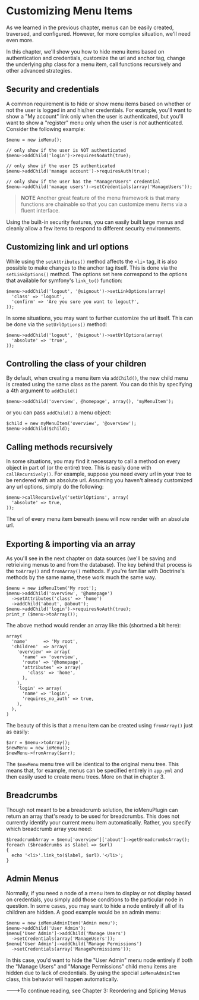 Customizing Menu Items
======================

As we learned in the previous chapter, menus can be easily created, traversed,
and configured. However, for more complex situation, we'll need even more.

In this chapter, we'll show you how to hide menu items based on authentication
and credentials, customize the url and anchor tag, change the underlying
php class for a menu item, call functions recursively and other advanced
strategies.

Security and credentials
------------------------

A common requirement is to hide or show menu items based on whether or
not the user is logged in and his/her credentials. For example, you'll
want to show a "My account" link only when the user is authenticated, but
you'll want to show a "register" menu only when the user is _not_ authenticated.
Consider the following example:

    $menu = new ioMenu();

    // only show if the user is NOT authenticated
    $menu->addChild('login')->requiresNoAuth(true);

    // only show if the user IS authenticated
    $menu->addChild('manage account')->requiresAuth(true);

    // only show if the user has the "ManagerUsers" credential
    $menu->addChild('manage users')->setCredentials(array('ManageUsers'));

>**NOTE**
>Another great feature of the menu framework is that many functions are
>chainable so that you can customize menu items via a fluent interface.

Using the built-in security features, you can easily built large menus
and cleanly allow a few items to respond to different security environments.

Customizing link and url options
--------------------------------

While using the `setAttributes()` method affects the `<li>` tag, it is
also possible to make changes to the anchor tag itself. This is done
via the `setLinkOptions()` method. The options set here correspond to
the options that available for symfony's `link_to()` function:

    $menu->addChild('logout', '@signout')->setLinkOptions(array(
      'class' => 'logout',
      'confirm' => 'Are you sure you want to logout?',
    ));

In some situations, you may want to further customize the url itself. This
can be done via the `setUrlOptions()` method:

    $menu->addChild('logout', '@signout')->setUrlOptions(array(
      'absolute' => 'true',
    ));

Controlling the class of your children
--------------------------------------

By default, when creating a menu item via `addChild()`, the new child menu
is created using the same class as the parent. You can do this by specifying
a 4th argument to `addChild()`

    $menu->addChild('overview', @homepage', array(), 'myMenuItem');

or you can pass `addChild()` a menu object:

    $child = new myMenuItem('overview', '@overview');
    $menu->addChild($child);

Calling methods recursively
---------------------------

In some situations, you may find it necessary to call a method on every
object in part of (or the entire) tree. This is easily done with
`callRecursively()`. For example, suppose you need every url in your tree
to be rendered with an absolute url. Assuming you haven't already customized
any url options, simply do the following:

    $menu->callRecursively('setUrlOptions', array(
      'absolute' => true,
    ));

The url of every menu item beneath `$menu` will now render with an absolute url.

Exporting & importing via an array
----------------------------------

As you'll see in the next chapter on data sources (we'll be saving and
retrieiving menus to and from the database). The key behind that process
is the `toArray()` and `fromArray()` methods. If you're familiar with
Doctrine's methods by the same name, these work much the same way.

    $menu = new ioMenuItem('My root');
    $menu->addChild('overview', '@homepage')
      ->setAttributes('class' => 'home')
      ->addChild('about', @about');
    $menu->addChild('login')->requiresNoAuth(true);
    print_r ($menu->toArray());

The above method would render an array like this (shortned a bit here):

    array(
      'name'      => 'My root',
      'children'  => array(
        'overview' => array(
          'name' => 'overview',
          'route' => '@homepage',
          'attributes' => array(
            'class' => 'home',
          ),
        ),
        'login' => array(
          'name' => 'login',
          'requires_no_auth' => true,
        ),
      ),
    )

The beauty of this is that a menu item can be created using `fromArray()`
just as easily:

    $arr = $menu->toArray();
    $newMenu = new ioMenu();
    $newMenu->fromArray($arr);

The `$newMenu` menu tree will be identical to the original menu tree. This
means that, for example, menus can be specified entirely in `app.yml` and
then easily used to create menu trees. More on that in chapter 3.

Breadcrumbs
-----------

Though not meant to be a breadcrumb solution, the ioMenuPlugin can return
an array that's ready to be used for breadcrumbs. This does not currently
identify your current menu item automatically. Rather, you specify which
breadcrumb array you need:

    $breadcrumbArray = $menu['overview']['about']->getBreadcrumbsArray();
    foreach ($breadcrumbs as $label => $url)
    {
      echo '<li>'.link_to($label, $url).'</li>';
    }

Admin Menus
-----------

Normally, if you need a node of a menu item to display or not display
based on credentials, you simply add those conditions to the particular
node in question. In some cases, you may want to hide a node entirely if
all of its children are hidden. A good example would be an admin menu:

    $menu = new ioMenuAdminItem('Admin menu');
    $menu->addChild('User Admin');
    $menu['User Admin']->addChild('Manage Users')
      ->setCredentials(array('ManageUsers'));
    $menu['User Admin']->addChild('Manage Permissions')
      ->setCredentials(array('ManagePermissions'));

In this case, you'd want to hide the "User Admin" menu node entirely if
both the "Manage Users" and "Manage Permissions" child menu items are
hidden due to lack of credentials. By using the special `ioMenuAdminItem`
class, this behavior will happen automatically.

--->To continue reading, see Chapter 3: Reordering and Splicing Menus